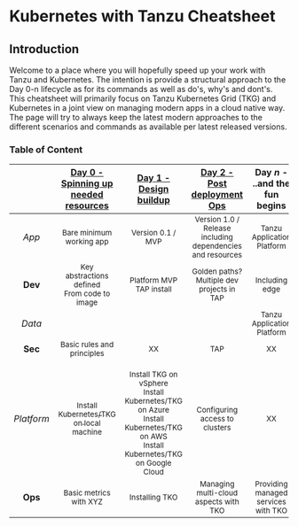 # Kubernetes with Tanzu Cheatsheet

## Introduction
Welcome to a place where you will hopefully speed up your work with Tanzu and Kubernetes. The intention is provide a structural approach to the Day 0-n lifecycle as for its commands as well as do's, why's and dont's. This cheatsheet will primarily focus on Tanzu Kubernetes Grid (TKG) and Kubernetes in a joint view on managing modern apps in a cloud native way. The page will try to always keep the latest modern approaches to the different scenarios and commands as available per latest released versions.

### Table of Content
| | [Day 0 - Spinning up needed resources](Day%200%20-%20Spinning%20up%20needed%20resources) | [Day 1 - Design buildup](Day%201%20-%20Design%20buildup) | [Day 2 - Post deployment Ops](Day%202%20-%20Post%20deployment%20Ops)| Day *n* - ..and the fun begins |
| :---: | :---: | :---: | :---: | :---: |
| *App* | <sub>Bare minimum working app</sub> | <sub>Version 0.1 / MVP</sub> | <sub>Version 1.0 / Release including dependencies and resources</sub> | <sub>Tanzu Application Platform</sub> |
| **Dev** | <sub>Key abstractions defined<br />From code to image</sub> | <sub>Platform MVP<br />TAP install</sub>| <sub>Golden paths?<br />Multiple dev projects in TAP</sub> | <sub>Including edge</sub> |
| *Data* | <sub></sub>  |  <sub></sub> | <sub></sub>  | <sub>Tanzu Application Platform</sub> |
| **Sec** | <sub>Basic rules and principles</sub>  | <sub>XX</sub>  |  <sub>TAP</sub> | <sub>XX</sub> |
| *Platform* | [<sub>Install Kubernetes/TKG on local machine</sub>](Day%200%20-%20Spinning%20up%20needed%20resources/Local%20Kubernetes) | <sub><br /> Install TKG on vSphere <br /> Install Kubernetes/TKG on Azure <br /> Install Kubernetes/TKG on AWS <br /> Install Kubernetes/TKG on Google Cloud </sub>  |  <sub>Configuring access to clusters</sub> | <sub>XX</sub> |
| **Ops** | <sub>Basic metrics with XYZ</sub>  | <sub>Installing TKO</sub>  | <sub>Managing multi-cloud aspects with TKO</sub>  | <sub>Providing managed services with TKO</sub> |
